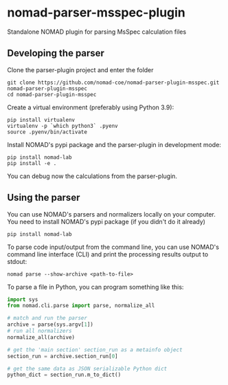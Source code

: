 # nomad-parser-msspec-plugin
Standalone NOMAD plugin for parsing MsSpec calculation files

## Developing the parser

Clone the parser-plugin project and enter the folder
```
git clone https://github.com/nomad-coe/nomad-parser-plugin-msspec.git nomad-parser-plugin-msspec
cd nomad-parser-plugin-msspec
```

Create a virtual environment (preferably using Python 3.9):

```
pip install virtualenv
virtualenv -p `which python3` .pyenv
source .pyenv/bin/activate
```

Install NOMAD's pypi package and the parser-plugin in development mode:

```
pip install nomad-lab
pip install -e .
```

You can debug now the calculations from the parser-plugin.

## Using the parser

You can use NOMAD's parsers and normalizers locally on your computer. You need to install
NOMAD's pypi package (if you didn't do it already)

```
pip install nomad-lab
```

To parse code input/output from the command line, you can use NOMAD's command line
interface (CLI) and print the processing results output to stdout:

```
nomad parse --show-archive <path-to-file>
```

To parse a file in Python, you can program something like this:
```python
import sys
from nomad.cli.parse import parse, normalize_all

# match and run the parser
archive = parse(sys.argv[1])
# run all normalizers
normalize_all(archive)

# get the 'main section' section_run as a metainfo object
section_run = archive.section_run[0]

# get the same data as JSON serializable Python dict
python_dict = section_run.m_to_dict()
```
